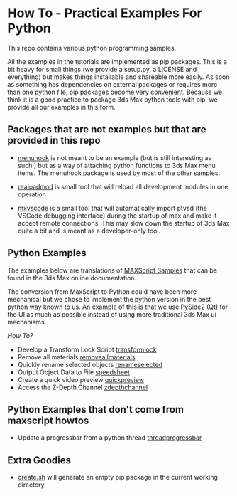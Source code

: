 # How To - Practical Examples For Python

This repo contains various python programming samples.

All the examples in the tutorials are implemented as pip packages. This is a bit heavy for
small things (we provide a setup.py, a LICENSE and everything) but makes things installable
and shareable more easily. As soon as something has dependencies on external packages or requires
more than one python file, pip packages become very convenient. Because we think it is a good
practice to package 3ds Max python tools with pip, we provide all our examples in this form.

## Packages that are not examples but that are provided in this repo

- [menuhook](menuhook/README.md) is not meant to be an example (but is still interesting as such!) but
as a way of attaching python functions to 3ds Max menu items. The menuhook package is used by 
most of the other samples.

- [realoadmod](reloadmod/README.md) is small tool that will reload all development modules in one
operation

- [mxvscode](mxvcscode/README.md) is a small tool that will automatically import ptvsd (the
VSCode debugging interface) during the startup of max and make it accept remote connections.
This may slow down the startup of 3ds Max quite a bit and is meant as a developer-only tool.


## Python Examples
The examples below are translations of [MAXScript Samples](https://help.autodesk.com/view/3DSMAX/2020/ENU/?guid=GUID-25C9AD58-3665-471E-8B4B-54A094C1D5C9) that
can be found in the 3ds Max online documentation.

The conversion from MaxScript to Python could have been more mechanical but we chose to implement
the python version in the best python way known to us. An example of this is that we use PySide2
(Qt) for the UI as much as possible instead of using more traditional 3ds Max ui mechanisms.

*How To?*

- Develop a Transform Lock Script [transformlock](transformlock/README.md)
- Remove all materials [removeallmaterials](removeallmaterials/README.md)
- Quickly rename selected objects [renameselected](renameselected/README.md)
- Output Object Data to File [speedsheet](speedsheet/README.md)
- Create a quick video preview [quickpreview](quickpreview/README.md)
- Access the Z-Depth Channel [zdepthchannel](zdepthchannel/README.md)

## Python Examples that don't come from maxscript howtos

- Update a progressbar from a python thread [threadprogressbar](threadprogressbar/README.md)

## Extra Goodies

- [create.sh](create.sh) will generate an empty pip package in the current working directory.
